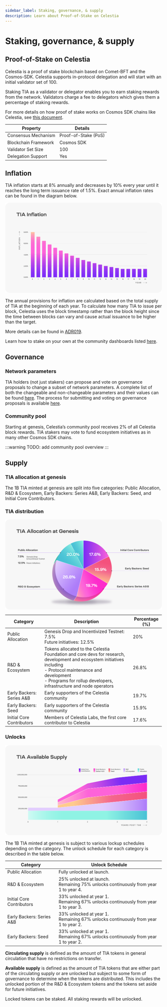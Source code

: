 ```yaml
---
sidebar_label: Staking, governance, & supply
description: Learn about Proof-of-Stake on Celestia
---
```


# Staking, governance, & supply

## Proof-of-Stake on Celestia

Celestia is a proof of stake blockchain based on Comet-BFT and the Cosmos-SDK. Celestia supports in-protocol delegation and will start with an initial validator set of 100.

Staking TIA as a validator or delegator enables you to earn staking rewards from the network. Validators charge a fee to delegators which gives them a percentage of staking rewards.

For more details on how proof of stake works on Cosmos SDK chains like Celestia, see
[this document](https://docs.cosmos.network/main/modules/staking#:~:text=The%20module%20enables%20Cosmos%20SDK,validator%20set%20for%20the%20system).

| Property | Details |
| -------- | ------- |
| Consensus Mechanism | Proof-of-Stake (PoS) |
| Blockchain Framework | Cosmos SDK |
| Validator Set Size | 100 |
| Delegation Support | Yes |

## Inflation

TIA inflation starts at 8% annually and decreases by 10% every year
until it reaches the long term issuance rate of 1.5%. Exact annual
inflation rates can be found in the diagram below.

![inflation diagram](../img/learn/Celestia_TIA_Inflation.png)

The annual provisions for inflation are calculated based on the
total supply of TIA at the beginning of each year. To calculate how
many TIA to issue per block, Celestia uses the block timestamp
rather than the block height since the time between blocks can vary
and cause actual issuance to be higher than the target.

More details can be found in [ADR019](https://github.com/celestiaorg/celestia-app/blob/main/docs/architecture/adr-019-strict-inflation-schedule.md).

Learn how to stake on your own at the community dashboards
listed [here](../../developers/staking/).

## Governance

### Network parameters

TIA holders (not just stakers) can propose and vote on governance
proposals to change a subset of network parameters. A complete list
of both the changeable and non-changeable parameters and their
values can be found [here](https://github.com/celestiaorg/celestia-app/blob/v1.x/specs/src/specs/params.md).
The process for submitting and voting on governance proposals is available [here](../../nodes/celestia-app-commands/#governance).

### Community pool

Starting at genesis, Celestia’s community pool receives 2% of all Celestia block rewards. TIA stakers may vote to fund ecosystem initiatives as in many other Cosmos SDK chains.

:::warning
TODO: add community pool overview
:::

## Supply

### TIA allocation at genesis

The 1B TIA minted at genesis are split into five categories: Public
Allocation, R&D & Ecosystem, Early Backers: Series A&B, Early
Backers: Seed, and Initial Core Contributors.

### TIA distribution

![allocation diagram](../img/learn/Celestia_TIA_Allocation_at_Genesis.png)

| Category | Description | Percentage (%) |
| -------- | ----------- | -------------- |
| Public Allocation | Genesis Drop and Incentivized Testnet: 7.5%<br/>Future initiatives: 12.5% | 20% |
| R&D & Ecosystem | Tokens allocated to the Celestia Foundation and core devs for research, development and ecosystem initiatives including<br/>- Protocol maintenance and development<br/>- Programs for rollup developers, infrastructure and node operators | 26.8% |
| Early Backers: Series A&B | Early supporters of the Celestia community | 19.7% |
| Early Backers: Seed | Early supporters of the Celestia community | 15.9% |
| Initial Core Contributors | Members of Celestia Labs, the first core contributor to Celestia | 17.6% |

### Unlocks

![supply diagram](../img/learn/Celestia_TIA_Available_Supply.png)

The 1B TIA minted at genesis is subject to various lockup schedules
depending on the category. The unlock schedule for each category is
described in the table below.

| Category | Unlock Schedule |
| -------- | --------------- |
| Public Allocation | Fully unlocked at launch. |
| R&D & Ecosystem | 25% unlocked at launch.<br/>Remaining 75% unlocks continuously from year 1 to year 4. |
| Initial Core Contributors | 33% unlocked at year 1.<br/>Remaining 67% unlocks continuously from year 1 to year 3. |
| Early Backers: Series A&B | 33% unlocked at year 1.<br/>Remaining 67% unlocks continuously from year 1 to year 2. |
| Early Backers: Seed | 33% unlocked at year 1.<br/>Remaining 67% unlocks continuously from year 1 to year 2. |

**Circulating supply** is defined as the amount of TIA tokens in
general circulation that have no restrictions on transfer.

**Available supply** is defined as the amount of TIA tokens that are
either part of the circulating supply or are unlocked but subject to
some form of governance to determine when the tokens are
distributed. This includes the unlocked portion of the R&D &
Ecosystem tokens and the tokens set aside for future initiatives.

Locked tokens can be staked. All staking rewards will be unlocked.
